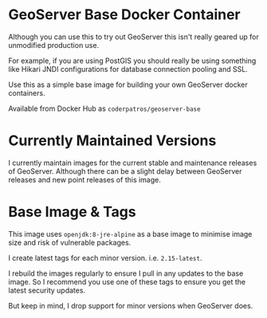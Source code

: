 # GeoServer Base Docker Container

Although you can use this to try out GeoServer this isn't really geared up for
unmodified production use.

For example, if you are using PostGIS you should really be using something
like Hikari JNDI configurations for database connection pooling and SSL.

Use this as a simple base image for building your own GeoServer docker
containers.

Available from Docker Hub as `coderpatros/geoserver-base`

# Currently Maintained Versions

I currently maintain images for the current stable and maintenance releases of
GeoServer. Although there can be a slight delay between GeoServer releases and
new point releases of this image.

# Base Image & Tags

This image uses `openjdk:8-jre-alpine` as a base image to minimise image size
and risk of vulnerable packages.

I create latest tags for each minor version. i.e. `2.15-latest`.

I rebuild the images regularly to ensure I pull in any updates to the base
image. So I recommend you use one of these tags to ensure you get the latest
security updates.

But keep in mind, I drop support for minor versions when GeoServer does.
